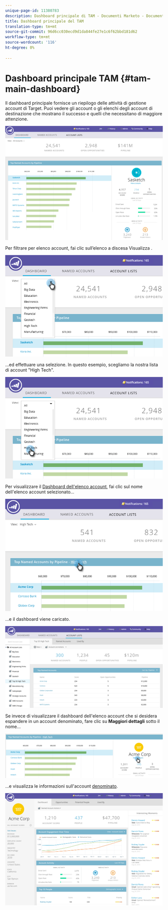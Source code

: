 ```yaml
---
unique-page-id: 11380783
description: Dashboard principale di TAM - Documenti Marketo - Documentazione del prodotto
title: Dashboard principale del TAM
translation-type: tm+mt
source-git-commit: 96d6cc030ecd9d1da844fe27e1c6f62bbd181d62
workflow-type: tm+mt
source-wordcount: '116'
ht-degree: 0%

---
```



# Dashboard principale TAM {#tam-main-dashboard}

Il dashboard principale fornisce un riepilogo delle attività di gestione account di Target. Puoi vedere gli account o gli elenchi degli account di destinazione che mostrano il successo e quelli che necessitano di maggiore attenzione.

![](assets/one.png)

Per filtrare per elenco account, fai clic sull’elenco a discesa Visualizza .

![](assets/two.png)

...ed effettuare una selezione. In questo esempio, scegliamo la nostra lista di account &quot;High Tech&quot;.

![](assets/three.png)

Per visualizzare il [Dashboard dell&#39;elenco account](/help/marketo/product-docs/target-account-management/measure/account-list-insights.md#account-list-dashboard), fai clic sul nome dell&#39;elenco account selezionato...

![](assets/four.png)

...e il dashboard viene caricato.

![](assets/five.png)

Se invece di visualizzare il dashboard dell&#39;elenco account che si desidera espandere in un account denominato, fare clic su **Maggiori dettagli** sotto il nome...

![](assets/six.png)

...e visualizza le informazioni sull&#39;account [denominato](/help/marketo/product-docs/target-account-management/measure/named-account-insights.md).

![](assets/seven.png)
